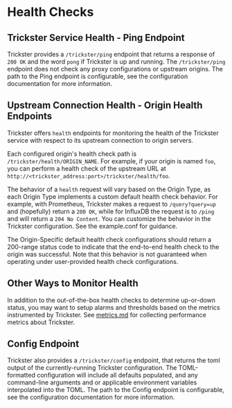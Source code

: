 # Health Checks

## Trickster Service Health - Ping Endpoint

Trickster provides a `/trickster/ping` endpoint that returns a response of `200 OK` and the word `pong` if Trickster is up and running.  The `/trickster/ping` endpoint does not check any proxy configurations or upstream origins. The path to the Ping endpoint is configurable, see the configuration documentation for more information.

## Upstream Connection Health - Origin Health Endpoints

Trickster offers `health` endpoints for monitoring the health of the Trickster service with respect to its upstream connection to origin servers.

Each configured origin's health check path is `/trickster/health/ORIGIN_NAME`. For example, if your origin is named `foo`, you can perform a health check of the upstream URL at `http://<trickster_address:port>/trickster/health/foo`.

 The behavior of a `health` request will vary based on the Origin Type, as each Origin Type implements a custom default health check behavior. For example, with Prometheus, Trickster makes a request to `/query?query=up` and (hopefully) return a `200 OK`, while for InfluxDB the request is to `/ping` and will return a `204 No Content`. You can customize the behavior in the Trickster configuration. See the example.conf for guidance.

The Origin-Specific default health check configurations should return a 200-range status code to indicate that the end-to-end health check to the origin was successful. Note that this behavior is not guaranteed when operating under user-provided health check configurations.

## Other Ways to Monitor Health

In addition to the out-of-the-box health checks to determine up-or-down status, you may want to setup alarms and thresholds based on the metrics instrumented by Trickster. See [metrics.md](metrics.md) for collecting performance metrics about Trickster.

## Config Endpoint

Trickster also provides a `/trickster/config` endpoint, that returns the toml output of the currently-running Trickster configuration. The TOML-formatted configuration will include all defaults populated, and any command-line arguments and or applicable environment variables interpolated into the TOML. The path to the Config endpoint is configurable, see the configuration documentation for more information.
